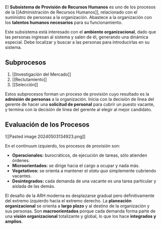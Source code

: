 El **Subsistema de Provisión de Recursos Humanos** es uno de los procesos de la [[Administración de Recursos Humanos]], relacionado con el suministro de personas a la organización. Abastece a la organización con los **talentos humanos necesarios** para su funcionamiento.

Este subsistema está interesado con el **ambiente organizacional**, dado que las personas ingresan al sistema y salen de él, generando una dinámica especial. Debe localizar y buscar a las personas para introducirlas en su sistema.

## Subprocesos

1. [[Investigación del Mercado]]
2. [[Reclutamiento]]
3. [[Selección]]

Estos subprocesos forman un proceso de provisión cuyo resultado es la **admisión** **de personas** a la organización. Inicia con la decisión de línea del gerente de hacer una **solicitud de personal** para cubrir un puesto vacante, y termina con la decisión de línea del gerente al elegir al mejor candidato.

## Evaluación de los Procesos

![[Pasted image 20240503134923.png]]

En el continuum izquierdo, los procesos de provisión son:
- **Operacionales:** burocráticos, de ejecución de tareas, sólo atienden órdenes.
- **Microorientados:** se dirige hacia el cargo a ocupar y nada más.
- **Vegetativos:** se orienta a mantener el *statu quo* simplemente cubriendo vacantes.
- **Desintegrados:** cada demanda de una vacante es una tarea particular y aislada de las demás.

El desafío de la ARH moderna es desplazarse gradual pero definitivamente del extremo izquierdo hacia el extremo derecho. La **planeación organizacional** se orienta a **largo plazo** y al destino de la organización y sus personas. Son **macroorientados** porque cada demanda forma parte de una **visión organizacional** totalizante y global, lo que los hace **integrados y amplios**.
